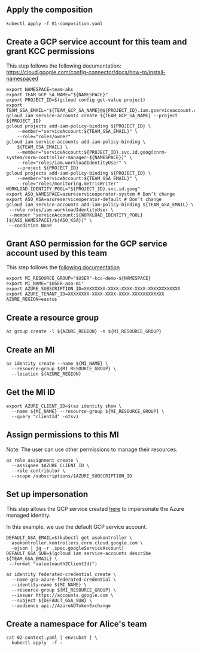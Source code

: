 ## Apply the composition
```
kubectl apply -f 01-composition.yaml
```

## Create a GCP service account for this team and grant KCC permissions

This step follows the following documentation:
https://cloud.google.com/config-connector/docs/how-to/install-namespaced

```
export NAMESPACE=team-aks
export TEAM_GCP_SA_NAME="${NAMESPACE}"
export PROJECT_ID=$(gcloud config get-value project)
export TEAM_GSA_EMAIL="${TEAM_GCP_SA_NAME}@${PROJECT_ID}.iam.gserviceaccount.com"
gcloud iam service-accounts create ${TEAM_GCP_SA_NAME} --project ${PROJECT_ID}
gcloud projects add-iam-policy-binding ${PROJECT_ID} \
    --member="serviceAccount:${TEAM_GSA_EMAIL}" \
    --role="roles/owner"
gcloud iam service-accounts add-iam-policy-binding \
    ${TEAM_GSA_EMAIL} \
    --member="serviceAccount:${PROJECT_ID}.svc.id.goog[cnrm-system/cnrm-controller-manager-${NAMESPACE}]" \
    --role="roles/iam.workloadIdentityUser" \
    --project ${PROJECT_ID}
gcloud projects add-iam-policy-binding ${PROJECT_ID} \
    --member="serviceAccount:${TEAM_GSA_EMAIL}" \
    --role="roles/monitoring.metricWriter"
WORKLOAD_IDENTITY_POOL="${PROJECT_ID}.svc.id.goog"
export ASO_NAMESPACE=azureserviceoperator-system # Don’t change
export ASO_KSA=azureserviceoperator-default # Don’t change
gcloud iam service-accounts add-iam-policy-binding ${TEAM_GSA_EMAIL} \
 --role roles/iam.workloadIdentityUser \
 --member "serviceAccount:${WORKLOAD_IDENTITY_POOL}[${ASO_NAMESPACE}/${ASO_KSA}]" \
 --condition None
```

## Grant ASO permission for the GCP service account used by this team

This step follows the [following documentation](setup-Azure-ASO.md#create-a-gcp-service-account)
```
export MI_RESOURCE_GROUP="$USER"-kcc-demo-${NAMESPACE}
export MI_NAME="$USER-aso-mi"
export AZURE_SUBSCRIPTION_ID=XXXXXXXX-XXXX-XXXX-XXXX-XXXXXXXXXXXX
export AZURE_TENANT_ID=XXXXXXXX-XXXX-XXXX-XXXX-XXXXXXXXXXXX
AZURE_REGION=eastus
```

## Create a resource group
```
az group create -l ${AZURE_REGION} -n ${MI_RESOURCE_GROUP}
```

## Create an MI
```
az identity create --name ${MI_NAME} \
  --resource-group ${MI_RESOURCE_GROUP} \
  --location ${AZURE_REGION}
```

## Get the MI ID
```
export AZURE_CLIENT_ID=$(az identity show \
  --name ${MI_NAME} --resource-group ${MI_RESOURCE_GROUP} \
  --query "clientId" -otsv)
```

## Assign permissions to this MI

Note: The user can use other permissions to manage their resources.
```
az role assignment create \
  --assignee $AZURE_CLIENT_ID \
  --role contributor \
  --scope /subscriptions/$AZURE_SUBSCRIPTION_ID
```

## Set up impersonation

This step allows the GCP service created
[here](setup-Azure-ASO.md#create-a-gcp-service-account) to impersonate the Azure
managed identity.

In this example, we use the default GCP service account.

```
DEFAULT_GSA_EMAIL=$(kubectl get asokontroller \
  asokontroller.kontrollers.cnrm.cloud.google.com \
  -ojson | jq -r .spec.googleServiceAccount)
DEFAULT_GSA_SUB=$(gcloud iam service-accounts describe ${TEAM_GSA_EMAIL} \
 --format "value(oauth2ClientId)")

az identity federated-credential create \
  --name gsa-azure-federated-credential \
  --identity-name ${MI_NAME} \
  --resource-group ${MI_RESOURCE_GROUP} \
  --issuer https://accounts.google.com \
  --subject ${DEFAULT_GSA_SUB} \
  --audience api://AzureADTokenExchange
```

## Create a namespace for Alice's team
```
cat 02-context.yaml | envsubst | \
  kubectl apply  -f -
```
